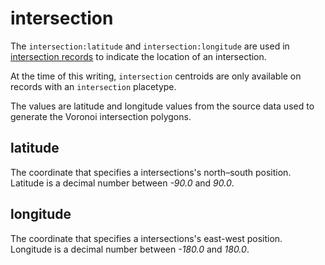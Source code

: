 # intersection

The `intersection:latitude` and `intersection:longitude` are used in [intersection records](https://whosonfirst.mapzen.com/spelunker/placetypes/intersection/) to indicate the location of an intersection. 

At the time of this writing, `intersection` centroids are only available on records with an `intersection` placetype.

The values are latitude and longitude values from the source data used to generate the Voronoi intersection polygons.

## latitude
The coordinate that specifies a intersections's north–south position. Latitude is a decimal number between _-90.0_ and _90.0_.

## longitude
The coordinate that specifies a intersections's east-west position. Longitude is a decimal number between _-180.0_ and _180.0_.
